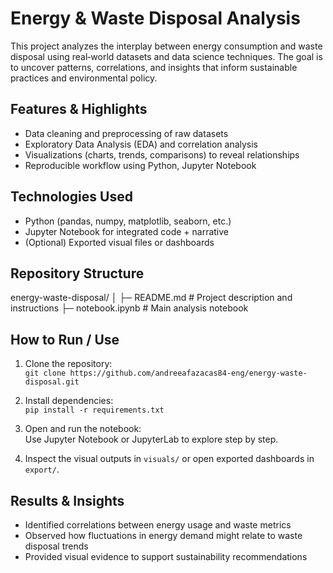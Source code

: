 # Energy & Waste Disposal Analysis

This project analyzes the interplay between energy consumption and waste disposal using real‑world datasets and data science techniques. The goal is to uncover patterns, correlations, and insights that inform sustainable practices and environmental policy.

## Features & Highlights

- Data cleaning and preprocessing of raw datasets  
- Exploratory Data Analysis (EDA) and correlation analysis  
- Visualizations (charts, trends, comparisons) to reveal relationships  
- Reproducible workflow using Python, Jupyter Notebook  

## Technologies Used

- Python (pandas, numpy, matplotlib, seaborn, etc.)  
- Jupyter Notebook for integrated code + narrative  
- (Optional) Exported visual files or dashboards  

## Repository Structure

energy-waste-disposal/
│
├─ README.md # Project description and instructions
├─ notebook.ipynb # Main analysis notebook

## How to Run / Use

1. Clone the repository:  
   `git clone https://github.com/andreeafazacas84-eng/energy-waste-disposal.git`

2. Install dependencies:  
   `pip install -r requirements.txt`  

3. Open and run the notebook:  
   Use Jupyter Notebook or JupyterLab to explore step by step.

4. Inspect the visual outputs in `visuals/` or open exported dashboards in `export/`.

## Results & Insights

- Identified correlations between energy usage and waste metrics  
- Observed how fluctuations in energy demand might relate to waste disposal trends  
- Provided visual evidence to support sustainability recommendations  
